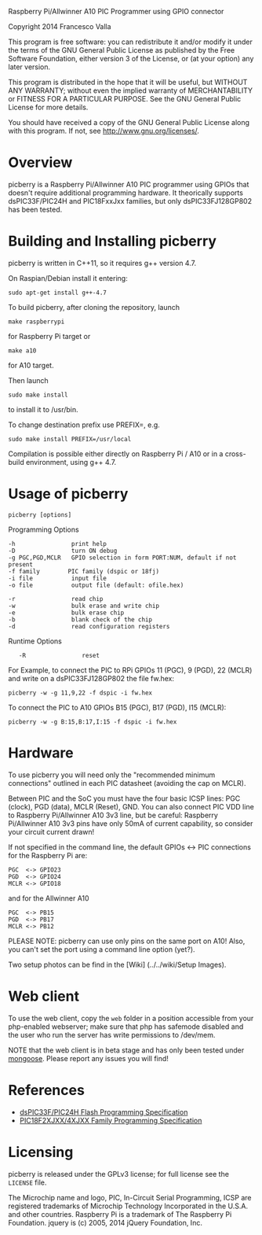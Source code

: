 Raspberry Pi/Allwinner A10 PIC Programmer using GPIO connector

Copyright 2014 Francesco Valla

This program is free software: you can redistribute it and/or modify it under the terms of the GNU General Public License as published by the Free Software Foundation, either version 3 of the License, or (at your option) any later version.

This program is distributed in the hope that it will be useful, but WITHOUT ANY WARRANTY; without even the implied warranty of MERCHANTABILITY or FITNESS FOR A PARTICULAR PURPOSE.  See the GNU General Public License for more details.

You should have received a copy of the GNU General Public License along with this program.  If not, see <http://www.gnu.org/licenses/>.

# Overview

picberry is a Raspberry Pi/Allwinner A10 PIC programmer using GPIOs that doesn't require additional programming hardware.
It theorically supports dsPIC33F/PIC24H and PIC18FxxJxx families, but only dsPIC33FJ128GP802 has been tested.

# Building and Installing picberry

picberry is written in C++11, so it requires g++ version 4.7.

On Raspian/Debian install it entering:

	sudo apt-get install g++-4.7

To build picberry, after cloning the repository, launch

	make raspberrypi

for Raspberry Pi target or

	make a10

for A10 target.

Then launch

	sudo make install

to install it to /usr/bin.

To change destination prefix use PREFIX=, e.g.

	sudo make install PREFIX=/usr/local


Compilation is possible either directly on Raspberry Pi / A10 or in a cross-build environment, using g++ 4.7.

# Usage of picberry

	picberry [options]

Programming Options

	-h                print help
	-D                turn ON debug
	-g PGC,PGD,MCLR   GPIO selection in form PORT:NUM, default if not present
	-f family		 PIC family (dspic or 18fj)
	-i file           input file
	-o file           output file (default: ofile.hex)

	-r                read chip
	-w                bulk erase and write chip
	-e                bulk erase chip
	-b                blank check of the chip
	-d                read configuration registers

Runtime Options

       -R                reset

For Example, to connect the PIC to RPi GPIOs 11 (PGC), 9 (PGD), 22 (MCLR) and write on a dsPIC33FJ128GP802 the file fw.hex:

	picberry -w -g 11,9,22 -f dspic -i fw.hex

To connect the PIC to A10 GPIOs B15 (PGC), B17 (PGD), I15 (MCLR):

	picberry -w -g B:15,B:17,I:15 -f dspic -i fw.hex

# Hardware

To use picberry you will need only the "recommended minimum connections" outlined in each PIC datasheet (avoiding the cap on MCLR).

Between PIC and the SoC you must have the four basic ICSP lines: PGC (clock), PGD (data), MCLR (Reset), GND.
You can also connect PIC VDD line to Raspberry Pi/Allwinner A10 3v3 line, but be careful: Raspberry Pi/Allwinner A10 3v3 pins have only 50mA of current capability, so consider your circuit current drawn!

If not specified in the command line, the default GPIOs <-> PIC connections for the Raspberry Pi are:

	PGC  <-> GPIO23
	PGD  <-> GPIO24
	MCLR <-> GPIO18

and for the Allwinner A10

	PGC  <-> PB15
	PGD  <-> PB17
	MCLR <-> PB12

PLEASE NOTE: picberry can use only pins on the same port on A10! Also, you can't set the port using a command line option (yet?).

Two setup photos can be find in the [Wiki] (../../wiki/Setup Images).

# Web client

To use the web client, copy the `web` folder in a position accessible from your php-enabled webserver; make sure that php has safemode disabled and the user who run the server has write permissions to /dev/mem.

NOTE that the web client is in beta stage and has only been tested under [mongoose](https://github.com/cesanta/mongoose).
Please report any issues you will find!

# References

- [dsPIC33F/PIC24H Flash Programming Specification](http://ww1.microchip.com/downloads/en/DeviceDoc/70152H.pdf)
- [PIC18F2XJXX/4XJXX Family Programming Specification](http://ww1.microchip.com/downloads/en/DeviceDoc/39687e.pdf)

# Licensing

picberry is released under the GPLv3 license; for full license see the `LICENSE` file.

The Microchip name and logo, PIC, In-Circuit Serial Programming, ICSP are registered trademarks of Microchip Technology Incorporated in the U.S.A. and other countries.
Raspberry Pi is a trademark of The Raspberry Pi Foundation.
jquery is (c) 2005, 2014 jQuery Foundation, Inc.


